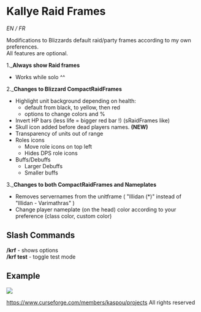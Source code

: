 # Kallye Raid Frames
_EN / FR_

Modifications to Blizzards default raid/party frames according to my own preferences.  
All features are optional.

1._**Always show Raid frames**
- Works while solo ^^

2._**Changes to Blizzard CompactRaidFrames**
- Highlight unit background depending on health:
  - default from black, to yellow, then red
  - options to change colors and %
- Invert HP bars (less life = bigger red bar !) (sRaidFrames like)
- Skull icon added before dead players names. **(NEW)**
- Transparency of units out of range
- Roles icons
   - Move role icons on top left
   - Hides DPS role icons
- Buffs/Debuffs
   - Larger Debuffs
   - Smaller buffs

3._**Changes to both CompactRaidFrames and Nameplates**
- Removes servernames from the unitframe ( "Illidan (*)" instead of "Illidan - Varimathras" )
- Change player nameplate (on the head) color according to your preference (class color, custom color)


## Slash Commands
**/krf** - shows options  
**/krf test** - toggle test mode


## Example
![]( https://media.forgecdn.net/attachments/315/778/wowscrnshot_100520_184645.jpg )



https://www.curseforge.com/members/kaspou/projects
All rights reserved